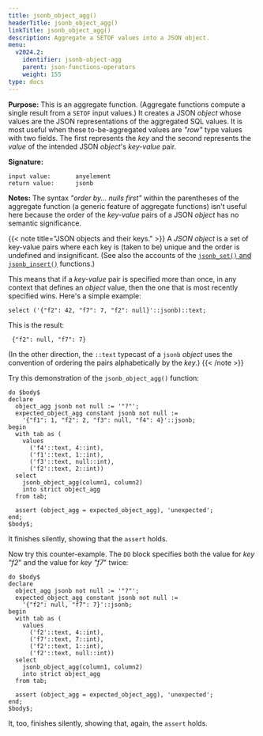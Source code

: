 ```yaml
---
title: jsonb_object_agg()
headerTitle: jsonb_object_agg()
linkTitle: jsonb_object_agg()
description: Aggregate a SETOF values into a JSON object.
menu:
  v2024.2:
    identifier: jsonb-object-agg
    parent: json-functions-operators
    weight: 155
type: docs
---
```


**Purpose:** This is an aggregate function. (Aggregate functions compute a single result from a `SETOF` input values.) It creates a JSON _object_ whose values are the JSON representations of the aggregated SQL values. It is most useful when these to-be-aggregated values are _"row"_ type values with two fields. The first represents the _key_ and the second represents the _value_ of the intended JSON _object_'s _key-value_ pair.

**Signature:**

```
input value:       anyelement
return value:      jsonb
```

**Notes:** The syntax _"order by... nulls first"_ within the parentheses of the aggregate function (a generic feature of aggregate functions) isn't useful here because the order of the _key-value_ pairs of a JSON _object_ has no semantic significance.

{{< note title="JSON objects and their keys." >}}
A _JSON object_ is a set of key-value pairs where each key is (taken to be) unique and the order is undefined and insignificant. (See also the accounts of the [`jsonb_set()` and `jsonb_insert()`](../jsonb-set-jsonb-insert) functions.)

This means that if a _key-value_ pair is specified more than once, in any context that defines an _object_ value, then the one that is most recently specified wins. Here's a simple example:

```plpgsql
select ('{"f2": 42, "f7": 7, "f2": null}'::jsonb)::text;
```
This is the result:

```output
 {"f2": null, "f7": 7}
```
(In the other direction, the `::text` typecast of a `jsonb` _object_ uses the convention of ordering the pairs alphabetically by the _key_.)
{{< /note >}}

Try this demonstration of the `jsonb_object_agg()` function:

```plpgsql
do $body$
declare
  object_agg jsonb not null := '"?"';
  expected_object_agg constant jsonb not null :=
    '{"f1": 1, "f2": 2, "f3": null, "f4": 4}'::jsonb;
begin
  with tab as (
    values
      ('f4'::text, 4::int),
      ('f1'::text, 1::int),
      ('f3'::text, null::int),
      ('f2'::text, 2::int))
  select
    jsonb_object_agg(column1, column2)
    into strict object_agg
  from tab;

  assert (object_agg = expected_object_agg), 'unexpected';
end;
$body$;
```

It finishes silently, showing that the `assert` holds.

Now try this counter-example. The `DO` block specifies both the value for _key "f2_" and the value for _key "f7_" twice:

```plpgsql
do $body$
declare
  object_agg jsonb not null := '"?"';
  expected_object_agg constant jsonb not null :=
    '{"f2": null, "f7": 7}'::jsonb;
begin
  with tab as (
    values
      ('f2'::text, 4::int),
      ('f7'::text, 7::int),
      ('f2'::text, 1::int),
      ('f2'::text, null::int))
  select
    jsonb_object_agg(column1, column2)
    into strict object_agg
  from tab;

  assert (object_agg = expected_object_agg), 'unexpected';
end;
$body$;
```

It, too, finishes silently, showing that, again,  the `assert` holds.